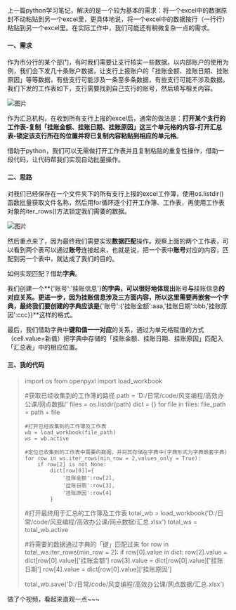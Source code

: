 上一篇python学习笔记，解决的是一个较为基本的需求：将一个excel中的数据原封不动粘贴到另一个excel里，更具体地说，将一个excel中的数据按行（一行行）粘贴到另一个excel里。在实际工作中，我们可能还有稍微复杂一点的需求。

#### 一、需求

作为市分行的某个部门，有时我们需要让支行核实一些数据。以内部账户的使用为例，我们会下发几十条账户数据，让支行上报账户的「挂账金额、挂账日期、挂账原因」等等数据，有些支行可能涉及一条至多条数据，有些支行可能不涉及数据。我们下发的工作表如下，支行需要找到自己支行的账号，然后填写相关内容。

![图片](https://mmbiz.qpic.cn/sz_mmbiz_png/7mVMRh2p9w3q5C17picjVEsibvialoA0CUFLd7231b8mzZxhBRvYU7GFAuIuF3j2DeeHiaOYmVSMkgm8ra4tGJrOjQ/640?wx_fmt=png&wxfrom=5&wx_lazy=1&wx_co=1)

作为汇总机构，在收到所有支行上报的excel后，通常的做法是：**打开某个支行的工作表-复制「挂账金额、挂账日期、挂账原因」这三个单元格的内容-打开汇总表-锁定该支行所在的位置并将已复制内容粘贴到相应的单元格**。

借助于python，我们可以无需做打开工作表并且复制粘贴的重复性操作，借助一段代码，让代码帮我们实现自动批量操作。

#### 二、思路

对我们已经保存在一个文件夹下的所有支行上报的excel工作簿，使用os.listdir()函数批量获取文件名称，然后用for循环逐个打开工作簿、工作表，再使用工作表对象的iter_rows()方法锁定我们需要的数据。

![图片](https://mmbiz.qpic.cn/sz_mmbiz_png/7mVMRh2p9w3q5C17picjVEsibvialoA0CUF4CvhInahxwJBbEibpn2JHpY6S8kwQBo9VhYRWtZE9Y8wudwgOmsIYjA/640?wx_fmt=png&wxfrom=5&wx_lazy=1&wx_co=1)

然后重点来了，因为最终我们需要实现**数据匹配**操作。观察上面的两个工作表，可以看到两个表可以通过**账号**连接起来，也就是说，把一个表中**账号**对应的内容，匹配到另一个表中，就达成了我们的目的。

如何实现匹配？借助**字典**。

我们创建一个**{'账号':'挂账信息'}**的字典，可以很好地体现出**账号**与**挂账信息**的对应关系。更进一步，因为挂账信息涉及三方面内容，所以这里需要再嵌套一个字典，最终我们要创建的字典应该是**{'账号':{'挂账金额':aaa,'挂账日期':bbb,'挂账原因':ccc}}**这样的格式。

最后，我们借助字典中**键和值一一对应**的关系，通过为单元格赋值的方式（cell.value=新值）把字典中存储的「挂账金额、挂账日期、挂账原因」匹配入「汇总表」中的相应位置。

#### 三、我的代码

> import os
> from openpyxl import load_workbook
>
> #获取已经收集到的工作簿的路径
> path = 'D:/日常/code/风变编程/高效办公课/网点数据/'
> files = os.listdir(path)
> dict = {}
> for file in files:
>     file_path = path + file
>     
>     #打开已经收集到的工作簿及工作表
>     wb = load_workbook(file_path)
>     ws = wb.active
>         
>     #定位已收集到的工作表中需要的数据，并将其存储在字典中(字典形式为字典嵌套字典)
>     for row in ws.iter_rows(min_row = 2,values_only = True):
>         if row[2] is not None:
>             dict[row[0]]={
>                 '挂账金额':row[2],
>                 '挂账日期':row[3],
>                 '挂账原因':row[4]
>             }
>
> #打开最终用于汇总的工作簿及工作表
> total_wb = load_workbook('D:/日常/code/风变编程/高效办公课/网点数据/汇总.xlsx')
> total_ws = total_wb.active
>
> #将需要的数据通过字典的「键」匹配过来
> for row in total_ws.iter_rows(min_row = 2):
>     if row[0].value in dict: 
>         row[2].value = dict[row[0].value]['挂账金额']
>         row[3].value = dict[row[0].value]['挂账日期']
>         row[4].value = dict[row[0].value]['挂账原因']
>         
> total_wb.save('D:/日常/code/风变编程/高效办公课/网点数据/汇总.xlsx')



做了个视频，看起来直观一点~~~

